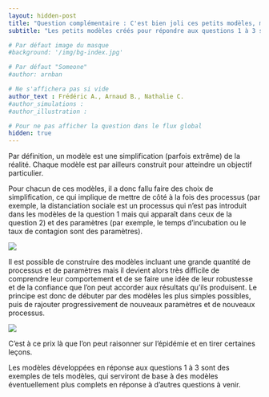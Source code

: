 ```yaml
---
layout: hidden-post
title: "Question complémentaire : C'est bien joli ces petits modèles, mais en vrai c'est plus compliqué non ?"
subtitle: "Les petits modèles créés pour répondre aux questions 1 à 3 sont d'une simplicité déroutante. Que peuvent-il réellement nous apprendre sur l'épidémie de COVID-19 ?"

# Par défaut image du masque 
#background: '/img/bg-index.jpg'

# Par défaut "Someone"
#author: arnban

# Ne s'affichera pas si vide
author_text : Frédéric A., Arnaud B., Nathalie C.
#author_simulations : 
#author_illustration : 

# Pour ne pas afficher la question dans le flux global
hidden: true
---
```


Par définition, un modèle est une simplification (parfois extrême) de la réalité. Chaque modèle est par ailleurs construit pour atteindre un objectif particulier. 

Pour chacun de ces modèles, il a donc fallu faire des choix de simplification, ce qui implique de mettre de côté à la fois des processus (par exemple, la distanciation sociale est un processus qui n’est pas introduit dans les modèles de la question 1 mais qui apparaît dans ceux de la question 2) et des paramètres (par exemple, le temps d’incubation ou le taux de contagion sont des paramètres).

<img src="{{ '/img/posts/Q1_4.jpg' | prepend: site.baseurl | replace: '//', '/' }}" class="full-size">

Il est possible de construire des modèles incluant une grande quantité de processus et de paramètres mais il devient alors très difficile de comprendre leur comportement et de se faire une idée de leur robustesse et de la confiance que l’on peut accorder aux résultats qu’ils produisent. Le principe est donc de débuter par des modèles les plus simples possibles, puis de rajouter progressivement de nouveaux paramètres et de nouveaux processus. 

<img src="{{ '/img/posts/Q1_5.jpg' | prepend: site.baseurl | replace: '//', '/' }}" class="full-size">

C’est à ce prix là que l’on peut raisonner sur l’épidémie et en tirer certaines leçons.

Les modèles développées en réponse aux questions 1 à 3 sont des exemples de tels modèles, qui serviront de base à des modèles éventuellement plus complets en réponse à d’autres questions à venir.
